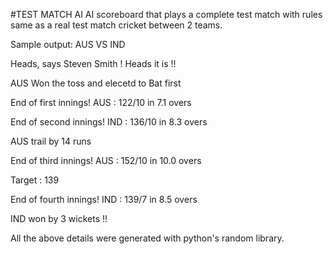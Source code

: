 #TEST MATCH AI
AI scoreboard that plays a complete test match with rules same as a real test match cricket between 2 teams.

Sample output:
AUS VS IND

Heads, says Steven Smith !
Heads it is !!

AUS Won the toss and elecetd to Bat first

End of first innings!
AUS : 122/10 in 7.1 overs

End of second innings!
IND : 136/10 in 8.3 overs

AUS trail by 14 runs

End of third innings!
AUS : 152/10 in 10.0 overs

Target : 139

End of fourth innings!
IND : 139/7 in 8.5 overs

IND won by 3 wickets !!


All the above details were generated with python's random library.
